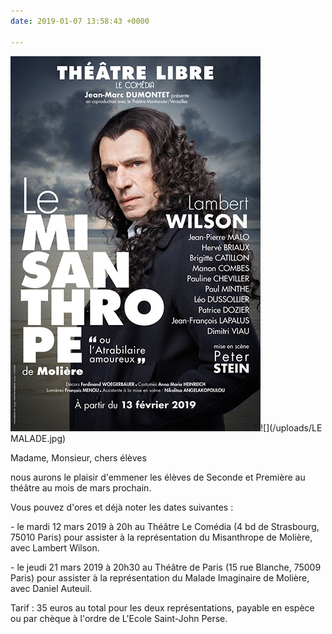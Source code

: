 ```yaml
---
date: 2019-01-07 13:58:43 +0000

---
```

![](/uploads/LE-MISANTHROPE-10-2018.jpg)![](/uploads/LE MALADE.jpg)

Madame, Monsieur, chers élèves

nous aurons le plaisir d'emmener les élèves de Seconde et Première au théâtre au mois de mars prochain. 

Vous pouvez d'ores et déjà noter les dates suivantes : 

\- le mardi 12 mars 2019 à 20h au Théâtre Le Comédia (4 bd de Strasbourg, 75010 Paris) pour assister à la représentation du Misanthrope de Molière, avec Lambert Wilson. 

\- le jeudi 21 mars 2019 à 20h30 au Théâtre de Paris (15 rue Blanche, 75009 Paris) pour assister à la représentation du Malade Imaginaire de Molière, avec Daniel Auteuil. 

Tarif : 35 euros au total pour les deux représentations, payable en espèce ou par chèque à l'ordre de L'Ecole Saint-John Perse.